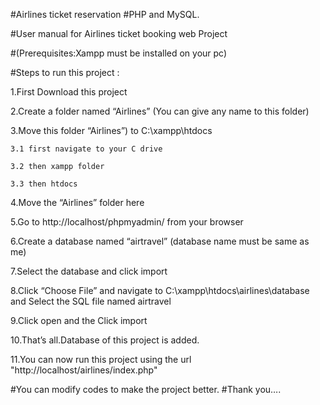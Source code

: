 #Airlines ticket reservation
#PHP and MySQL.

#User manual for Airlines ticket booking web Project

#(Prerequisites:Xampp must be installed on your pc)

#Steps to run this project :

1.First Download this project

2.Create a folder named “Airlines” (You can give any name to this folder)

3.Move this folder “Airlines”) to C:\xampp\htdocs

    3.1 first navigate to your C drive

    3.2 then xampp folder

    3.3 then htdocs
4.Move the “Airlines” folder here

5.Go to http://localhost/phpmyadmin/ from your browser

6.Create a database named “airtravel” (database name must be same as me)

7.Select the database and click import

8.Click “Choose File” and navigate to C:\xampp\htdocs\airlines\database and Select the SQL file named airtravel

9.Click open and the Click import

10.That’s all.Database of this project is added.

11.You can now run this project using the url "http://localhost/airlines/index.php"

#You can modify codes to make the project better. #Thank you….
